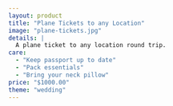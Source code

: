 ```yaml
---
layout: product
title: "Plane Tickets to any Location"
image: "plane-tickets.jpg"
details: |
  A plane ticket to any location round trip.
care:
  - "Keep passport up to date"
  - "Pack essentials"
  - "Bring your neck pillow"
price: "$1000.00"
theme: "wedding"
---
```

